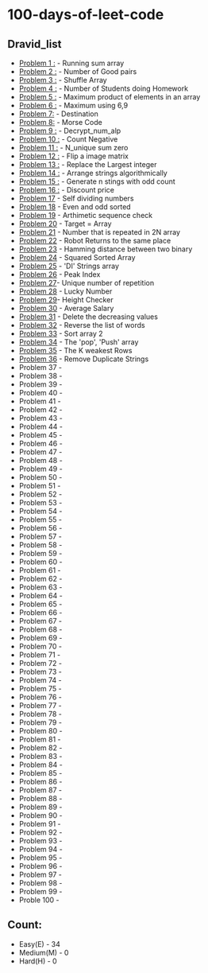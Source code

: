 # 100-days-of-leet-code
## Dravid_list
- [Problem 1 :](https://github.com/Dravid92/100-days-of-leet-code/blob/Dravid/running_sum.py) - Running sum array
- [Problem 2 :](https://github.com/Dravid92/100-days-of-leet-code/blob/Dravid/Number_of_good_pairs.py) - Number of Good pairs
- [Problem 3 :](https://github.com/Dravid92/100-days-of-leet-code/blob/Dravid/Shuffle_the_array.py) - Shuffle Array
- [Problem 4 :](https://github.com/Dravid92/100-days-of-leet-code/blob/Dravid/Number_of_students_homeworking.py) - Number of Students doing Homework                                                   
- [Problem 5 :](https://github.com/Dravid92/100-days-of-leet-code/blob/Dravid/Max_product_of_elements.py) - Maximum product of elements in an array
- [Problem 6 :](https://github.com/Dravid92/100-days-of-leet-code/blob/Dravid/Max_69_numbers.py) - Maximum using 6,9
- [Problem 7:](https://github.com/Dravid92/100-days-of-leet-code/blob/Dravid/Destination.py) - Destination 
- [Problem 8:](https://github.com/Dravid92/100-days-of-leet-code/blob/Dravid/Morse_code.py) - Morse Code    
- [Problem 9 :](https://github.com/Dravid92/100-days-of-leet-code/blob/Dravid/Decrypt_str_alp.py) - Decrypt_num_alp
- [Problem 10 :](https://github.com/Dravid92/100-days-of-leet-code/blob/Dravid/Count_neg.py) - Count Negative
- [Problem 11 :](https://github.com/Dravid92/100-days-of-leet-code/blob/Dravid/N_unique_sum_zero.py) - N_unique sum zero
- [Problem 12 :](https://github.com/Dravid92/100-days-of-leet-code/blob/Dravid/flip_a_image.py) - Flip a image matrix
- [Problem 13 :](https://github.com/Dravid92/100-days-of-leet-code/blob/Dravid/Replace_with_largest.py) - Replace the Largest integer
- [Problem 14 :](https://github.com/Dravid92/100-days-of-leet-code/blob/Dravid/increasing_decreasing.py) - Arrange strings algorithmically                                                                    
- [Problem 15 :](https://github.com/Dravid92/100-days-of-leet-code/blob/Dravid/Gen_str_oddcounts.py) - Generate n stings with odd count
- [Problem 16 :](https://github.com/Dravid92/100-days-of-leet-code/blob/Dravid/Final_price_discount.py) - Discount price
- [Problem 17](https://github.com/Dravid92/100-days-of-leet-code/blob/Dravid/Self_div_nums.py) - Self dividing numbers 
- [Problem 18](https://github.com/Dravid92/100-days-of-leet-code/blob/Dravid/sort_array_parity.py) - Even and odd sorted
- [Problem 19](https://github.com/Dravid92/100-days-of-leet-code/blob/Dravid/Arthimetic_seq_detect.py) - Arthimetic sequence check
- [Problem 20](https://github.com/Dravid92/100-days-of-leet-code/blob/Dravid/Make_two_arr_equal.py) - Target = Array 
- [Problem 21](https://github.com/Dravid92/100-days-of-leet-code/blob/Dravid/N_repeated_element.py) - Number that is repeated in 2N array
- [Problem 22](https://github.com/Dravid92/100-days-of-leet-code/blob/Dravid/Robo_return_origin.py) - Robot Returns to the same place
- [Problem 23](https://github.com/Dravid92/100-days-of-leet-code/blob/Dravid/Hamming_dis.py) - Hamming distance between two binary
- [Problem 24](https://github.com/Dravid92/100-days-of-leet-code/blob/Dravid/square_sorted.py) - Squared Sorted Array
- [Problem 25](https://github.com/Dravid92/100-days-of-leet-code/blob/Dravid/DI_string.py) - 'DI' Strings array
- [Problem 26](https://github.com/Dravid92/100-days-of-leet-code/blob/Dravid/Peak_index.py) - Peak Index
- [Problem 27](https://github.com/Dravid92/100-days-of-leet-code/blob/Dravid/unique_occurence.py)-  Unique number of repetition
- [Problem 28](https://github.com/Dravid92/100-days-of-leet-code/blob/Dravid/Lucky_num.py) - Lucky Number 
- [Problem 29](https://github.com/Dravid92/100-days-of-leet-code/blob/Dravid/Height_checker.py)- Height Checker
- [Problem 30](https://github.com/Dravid92/100-days-of-leet-code/blob/Dravid/Avg_Salary.py) - Average Salary 
- [Problem 31](https://github.com/Dravid92/100-days-of-leet-code/blob/Dravid/Delete_cols.py) - Delete the decreasing values
- [Problem 32](https://github.com/Dravid92/100-days-of-leet-code/blob/Dravid/Reverse_word.py) - Reverse the list of words
- [Problem 33](https://github.com/Dravid92/100-days-of-leet-code/blob/Dravid/Sort_parity_2.py) - Sort array 2
- [Problem 34](https://github.com/Dravid92/100-days-of-leet-code/blob/Dravid/pop_push.py) - The 'pop', 'Push' array                                                             
- [Problem 35](https://github.com/Dravid92/100-days-of-leet-code/blob/Dravid/solider_civilian.py) - The K weakest Rows
- [Problem 36](https://github.com/Dravid92/100-days-of-leet-code/blob/Dravid/Duplicates.py) - Remove Duplicate Strings
- Problem 37 -  
- Problem 38 -
- Problem 39 -
- Problem 40 -
- Problem 41 - 
- Problem 42 - 
- Problem 43 - 
- Problem 44 -                                                                                       
- Problem 45 - 
- Problem 46 - 
- Problem 47 -  
- Problem 48 -
- Problem 49 -
- Problem 50 -
- Problem 51 - 
- Problem 52 - 
- Problem 53 - 
- Problem 54 -                                                                                       
- Problem 55 - 
- Problem 56 - 
- Problem 57 -  
- Problem 58 -
- Problem 59 -
- Problem 60 -
- Problem 61 - 
- Problem 62 - 
- Problem 63 - 
- Problem 64 -                                                                                       
- Problem 65 - 
- Problem 66 - 
- Problem 67 -  
- Problem 68 -
- Problem 69 -
- Problem 70 -
- Problem 71 - 
- Problem 72 - 
- Problem 73 - 
- Problem 74 -                                                                                       
- Problem 75 - 
- Problem 76 - 
- Problem 77 -  
- Problem 78 -
- Problem 79 -
- Problem 80 -
- Problem 81 - 
- Problem 82 - 
- Problem 83 - 
- Problem 84 -                                                                                       
- Problem 85 - 
- Problem 86 - 
- Problem 87 -  
- Problem 88 -
- Problem 89 -
- Problem 90 -
- Problem 91 - 
- Problem 92 - 
- Problem 93 - 
- Problem 94 -                                                                                       
- Problem 95 - 
- Problem 96 - 
- Problem 97 -  
- Problem 98 -
- Problem 99 -
- Proble  100 -
## Count:
- Easy(E) - 34
- Medium(M) - 0
- Hard(H) - 0
